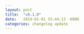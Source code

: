 ```yaml
---
layout: post
title:  "v0.1.0"
date:   2019-01-01 15:44:13 -0800
categories: changelog update
---
```

